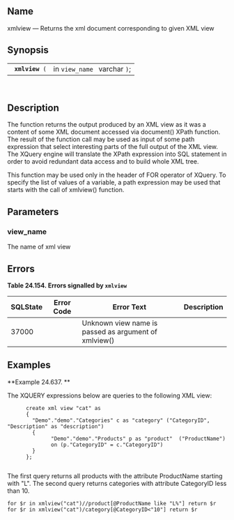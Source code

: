 <div id="xpf_xmlview" class="refentry">

<div class="titlepage">

</div>

<div class="refnamediv">

## Name

xmlview — Returns the xml document corresponding to given XML view

</div>

<div class="refsynopsisdiv">

## Synopsis

<div id="xpf_syn_xmlview" class="funcsynopsis">

|                      |                              |
|----------------------|------------------------------|
| ` `**`xmlview`**` (` | in `view_name ` varchar `)`; |

<div class="funcprototype-spacer">

 

</div>

</div>

</div>

<div id="xpf_desc_xmlview" class="refsect1">

## Description

The function returns the output produced by an XML view as it was a
content of some XML document accessed via document() XPath function. The
result of the function call may be used as input of some path expression
that select interesting parts of the full output of the XML view. The
XQuery engine will translate the XPath expression into SQL statement in
order to avoid redundant data access and to build whole XML tree.

This function may be used only in the header of FOR operator of XQuery.
To specify the list of values of a variable, a path expression may be
used that starts with the call of xmlview() function.

</div>

<div id="xpf_param_xmlview" class="refsect1">

## Parameters

<div id="id129814" class="refsect2">

### view_name

The name of xml view

</div>

</div>

<div id="xpf_err_xmlview" class="refsect1">

## Errors

<div id="id129819" class="table">

**Table 24.154. Errors signalled by `xmlview `**

<div class="table-contents">

| SQLState                              | Error Code                       | Error Text                                                                           | Description |
|---------------------------------------|----------------------------------|--------------------------------------------------------------------------------------|-------------|
| <span class="errorcode">37000 </span> | <span class="errorcode"> </span> | <span class="errortext">Unknown view name is passed as argument of xmlview() </span> |             |

</div>

</div>

  

</div>

<div id="xpf_example_xmlview" class="refsect1">

## Examples

<div id="xpf_ex_xmlview" class="example">

**Example 24.637. **

<div class="example-contents">

The XQUERY expressions below are queries to the following XML view:

``` screen
      create xml view "cat" as
      {
        "Demo"."demo"."Categories" c as "category" ("CategoryID", "Description" as "description")
        {
              "Demo"."demo"."Products" p as "product"  ("ProductName")
              on (p."CategoryID" = c."CategoryID")
        }
      };
      
```

The first query returns all products with the attribute ProductName
starting with "L". The second query returns categories with attribute
CategoryID less than 10.

``` screen
for $r in xmlview("cat")//product[@ProductName like "L%"] return $r
for $r in xmlview("cat")/category[@CategoryID<"10"] return $r
      
```

</div>

</div>

  

</div>

</div>
